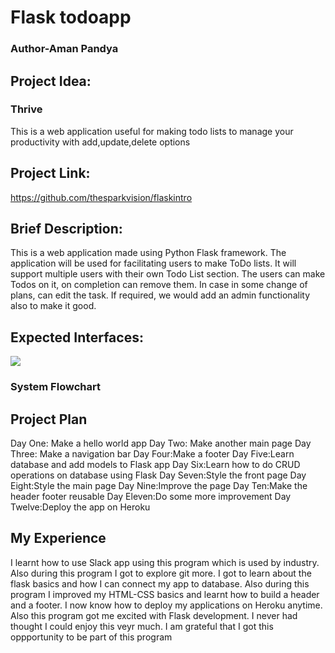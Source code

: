 # Flask todoapp
<h3>Author-Aman Pandya</h3>

<h2>Project Idea:</h2>

<h3>Thrive</h3>
This is a web application useful for making todo lists to manage your productivity with add,update,delete options

<h2>Project Link:</h2>

https://github.com/thesparkvision/flaskintro

<h2>Brief Description:</h2>

This is a web application made using Python Flask framework. The application will be used for facilitating users to make ToDo lists. It will support multiple users with their own Todo List section. The users can make Todos on it, on completion can remove them. In case in some change of plans, can edit the task. If required, we would add an admin functionality also to make it good.

<h2>Expected Interfaces:</h2>

<img src="https://github.com/thesparkvision/flaskintro/blob/master/prj1.png">
<br>
<h3>System Flowchart</h3>

<h2>Project Plan</h2>

Day One: Make a hello world app
Day Two: Make another main page
Day Three: Make a navigation bar
Day Four:Make a footer
Day Five:Learn database and add models to Flask app
Day Six:Learn how to do CRUD operations on database using Flask
Day Seven:Style the front page
Day Eight:Style the main page
Day Nine:Improve the page
Day Ten:Make the header footer reusable
Day Eleven:Do some more improvement
Day Twelve:Deploy the app on Heroku

<h2>My Experience</h2>

I learnt how to use Slack app using this program which is used by industry. Also during this program I got to explore git more.
I got to learn about the flask basics and how I can connect my app to database. Also during this program I improved my HTML-CSS basics and learnt how to build a header and a footer. I now know how to deploy my applications on Heroku anytime. Also this program got me excited with Flask development. I never had thought I could enjoy this veyr much. I am grateful that I got this oppportunity to be part of this program

